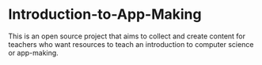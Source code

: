 # Introduction-to-App-Making
This is an open source project that aims to collect and create content for teachers who want resources to teach an introduction to computer science or app-making.

